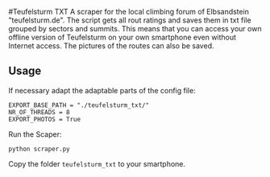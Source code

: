 #Teufelsturm TXT
A scraper for the local climbing forum of Elbsandstein "teufelsturm.de". The script gets all rout ratings and saves them in txt file grouped by sectors and summits. This means that you can access your own offline version of Teufelsturm on your own smartphone even without Internet access. The pictures of the routes can also be saved.

## Usage

If necessary adapt the adaptable parts of the config file:

```
EXPORT_BASE_PATH = "./teufelsturm_txt/"
NR_OF_THREADS = 8
EXPORT_PHOTOS = True
```

Run the Scaper:

```
python scraper.py
```

Copy the folder `teufelsturm_txt` to your smartphone.
